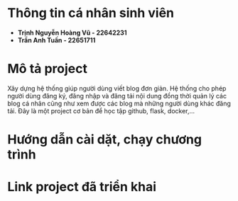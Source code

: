 # Thông tin cá nhân sinh viên
- **Trịnh Nguyễn Hoàng Vũ - 22642231**
- **Trần Anh Tuấn - 22651711**

# Mô tả project 
Xây dựng hệ thống giúp người dùng viết blog đơn giản. Hệ thống cho phép người dùng đăng ký, đăng nhập và đăng tải nội dung đồng thời quản lý các blog cá nhân cũng như xem được các blog mà những người dùng khác đăng tải. Đây là một project cơ bản để học tập github, flask, docker,...

# Hướng dẫn cài dặt, chạy chương trình


# Link project đã triển khai


